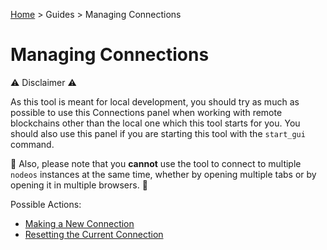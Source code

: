 [Home](../..) > Guides > Managing Connections

# Managing Connections

:warning: Disclaimer :warning:

As this tool is meant for local development, you should try as much as possible to use this Connections panel when working with remote blockchains other than the local one which this tool starts for you. You should also use this panel if you are starting this tool with the `start_gui` command.

:passport_control: Also, please note that you **cannot** use the tool to connect to multiple `nodeos` instances at the same time, whether by opening multiple tabs or by opening it in multiple browsers. :passport_control:

Possible Actions:

* [Making a New Connection](new-connections.md)
* [Resetting the Current Connection](reset-connections.md)
